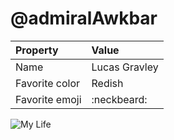 # @admiralAwkbar

| Property       | Value            |
|:---------------|:-----------------|
| Name           | Lucas Gravley    |
| Favorite color | Redish           |
| Favorite emoji | :neckbeard:      |

![My Life](http://www.reactiongifs.us/wp-content/uploads/2013/11/amateur_hour_anchorman.gif)
